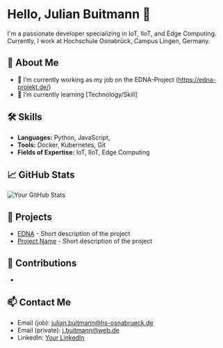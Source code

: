 # Hello, Julian Buitmann 👋

I'm a passionate developer specializing in IoT, IIoT, and Edge Computing. Currently, I work at Hochschule Osnabrück, Campus Lingen, Germany.

## 🚀 About Me
- 🔭 I’m currently working as my job on the EDNA-Project (https://edna-projekt.de/)
- 🌱 I’m currently learning [Technology/Skill]

## 🛠 Skills
- **Languages:** Python, JavaScript, 
- **Tools:** Docker, Kubernetes, Git
- **Fields of Expertise:** IoT, IIoT, Edge Computing

## 📈 GitHub Stats
![Your GitHub Stats](https://github-readme-stats.vercel.app/api?username=julian-buitmann&show_icons=true&theme=radical)

## 🔧 Projects
- [EDNA](https://edna-projekt.de/) - Short description of the project
- [Project Name](URL) - Short description of the project

## 🤝 Contributions
- 

## 📫 Contact Me
- Email (job): julian.buitmann@hs-osnabrueck.de
- Email (private): j.buitmann@web.de
- LinkedIn: [Your LinkedIn](URL)

